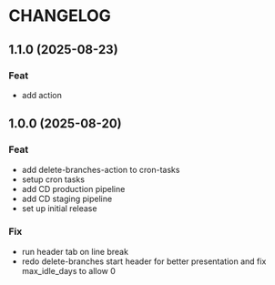 # CHANGELOG

## 1.1.0 (2025-08-23)

### Feat

- add action

## 1.0.0 (2025-08-20)

### Feat

- add delete-branches-action to cron-tasks
- setup cron tasks
- add CD production pipeline
- add CD staging pipeline
- set up initial release

### Fix

- run header tab on line break
- redo delete-branches start header for better presentation and fix max_idle_days to allow 0
